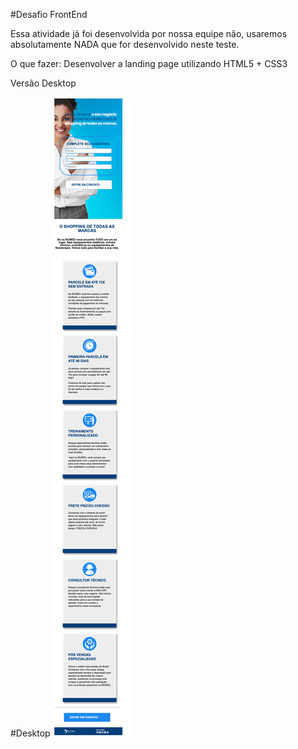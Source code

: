 #Desafio FrontEnd



Essa atividade já foi desenvolvida por nossa equipe não, usaremos absolutamente NADA que for desenvolvido neste teste.

O que fazer:
Desenvolver a landing page utilizando HTML5 + CSS3

Versão Desktop

#Desktop
<img src="./img/MobileChaleng.png" alt="Landing Page " >
